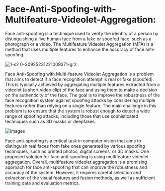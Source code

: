 # Face-Anti-Spoofing-with-Multifeature-Videolet-Aggregation:
Face anti-spoofing is a technique used to verify the identity of a person by distinguishing a live human face from a fake or spoofed face, such as a photograph or a video. The Multifeature Videolet Aggregation (MFA) is a method that uses multiple features to enhance the accuracy of face anti-spoofing.


![1-s2 0-S0925231221009371-gr2](https://user-images.githubusercontent.com/112471852/233144730-3a4319f1-aa1b-4fc4-823b-d2bff98dc5a2.jpg)

Face Anti-Spoofing with Multi-feature Videolet Aggregation is a problem
that aims to detect if a face recognition attempt is real or fake (spoofed).
This is typically achieved by aggregating multiple features extracted from
a videolet (a short video clip) of the face and using them to make a
decision on the authenticity of the face.
The goal is to improve the robustness of the face recognition system
against spoofing attacks by considering multiple features rather than
relying on a single feature.
The main challenge in this problem is to ensure that the system is robust
enough to detect a wide range of spoofing attacks, including those that
use sophisticated techniques such as 3D masks or deepfakes.


![images](https://user-images.githubusercontent.com/112471852/233145383-23120588-3ca5-4ea6-a716-b0a0dd8e1339.jpg)


Face anti-spoofing is a critical task in computer vision that aims to distinguish
real faces from fake ones generated by various spoofing techniques, such as
printed photos, digital screens, or 3D masks.
One proposed solution for face anti-spoofing is using multifeature videolet
aggregation.
Overall, multifeature videolet aggregation is a promising approach for face
anti-spoofing that can improve the robustness and accuracy of the system.
However, it requires careful selection and extraction of the visual features
and fusion methods, as well as sufficient training data and evaluation metrics.
